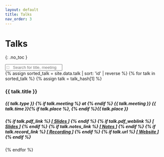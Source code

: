 ```yaml
---
layout: default
title: Talks
nav_order: 3
---
```


# Talks
{: .no_toc }

<!-- {% assign sorted_talk = site.data.publications | where:"type",type | sort: 'year' %}
{% for talk in sorted_talk %}
{% assign talk = talk_hash[1] %}
<ul class="list-group list-group-flush">
  <li class="list-group-item">
    <p> {{ talk.title }} </p>
    <a href="{{ talk.citation_url }}">
    </a>
    {% for author in talk.authors %}
    	{{ author.name }},
    {% endfor %}
  </li>
</ul>
{% endfor %} -->

<div class="row">
  <div class="col-sm-12 mb-3 mt-3">
    <input type="text" id="myFilter" class="form-control" onkeyup="myFunction()" placeholder="&#xF002; &nbsp; Search for title, meeting" style="font-family:Arial, FontAwesome">
  </div>
</div>
<div class="row" id="myItems">
  <div class="col-sm-12 mb-3">
    {% assign sorted_talk = site.data.talk | sort: 'id' | reverse %}
    {% for talk in sorted_talk %}
    {% assign talk = talk_hash[1] %}
    <div class="card border-light">
      <div class="card-body">
        <h3 class="card-title">{{ talk.title }}</h3>
        <h5 class="card-subtitle mb text-muted pb-1"> 
          {{ talk.type }} {% if talk.meeting %} at {% endif %} <b>{{ talk.meeting }}</b> {{ talk.time }}{% if talk.place %}, {% endif %}{{ talk.place }}
        </h5>
        <h5 class="card-text">
          {% if talk.pdf_link %}
          [<a href="/assets/others/{{ talk.pdf_link }}">
            Slides
          </a>]
          {% endif %}
          {% if talk.pdf_weblink %}
          [<a href="{{ talk.pdf_weblink }}">
            Slides
          </a>]
          {% endif %}
          {% if talk.notes_link %}
          [<a href="{{ talk.notes_link }}">
            Notes
          </a>]
          {% endif %}
          {% if talk.record_link %}
          [<a href="{{ talk.record_link }}">
            Recording
          </a>]
          {% endif %}
          {% if talk.url %}
          [<a href="{{ talk.url }}">
            Website
          </a>]
          {% endif %}
        </h5>
      </div>
    </div>  
    {% endfor %}   
  </div>    
</div>


<script>
  function myFunction() {
    var input, filter, cards, cardContainer, h5, title, i;
    input = document.getElementById("myFilter");
    filter = input.value.toUpperCase();
    cardContainer = document.getElementById("myItems");
    cards = cardContainer.getElementsByClassName("card");
    for (i = 0; i < cards.length; i++) {
        title = cards[i].querySelector(".card-body h3.card-title");
        authors = cards[i].querySelector(".card-body h5.card-subtitle");
        if (title.innerText.toUpperCase().indexOf(filter) > -1 | authors.innerText.toUpperCase().indexOf(filter) > -1) {
            cards[i].style.display = "";
        } else {
            cards[i].style.display = "none";
        }
    }
}
</script>
